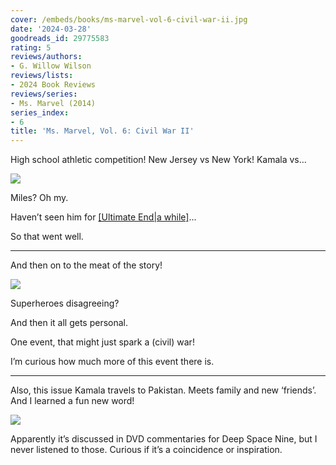 ```yaml
---
cover: /embeds/books/ms-marvel-vol-6-civil-war-ii.jpg
date: '2024-03-28'
goodreads_id: 29775583
rating: 5
reviews/authors:
- G. Willow Wilson
reviews/lists:
- 2024 Book Reviews
reviews/series:
- Ms. Marvel (2014)
series_index:
- 6
title: 'Ms. Marvel, Vol. 6: Civil War II'
---
```



High school athletic competition! New Jersey vs New York! Kamala vs…

![](/embeds/books/attachments/ms-marvel-2014-v6-textbundle-69fae4.jpeg)

Miles? Oh my. 

Haven’t seen him for [[Ultimate End|a while]]()... 

So that went well. 

<!--more-->

- - -



And then on to the meat of the story!

![](/embeds/books/attachments/ms-marvel-2014-v6-textbundle-ffa770.jpeg)

Superheroes disagreeing? 

And then it all gets personal. 

One event, that might just spark a (civil) war!

I’m curious how much more of this event there is. 


- - -



Also, this issue Kamala travels to Pakistan. Meets family and new ‘friends’. And I learned a fun new word!

![](/embeds/books/attachments/ms-marvel-2014-v6-textbundle-a185ca.jpeg)

Apparently it’s discussed in DVD commentaries for Deep Space Nine, but I never listened to those. Curious if it’s a coincidence or inspiration. 
